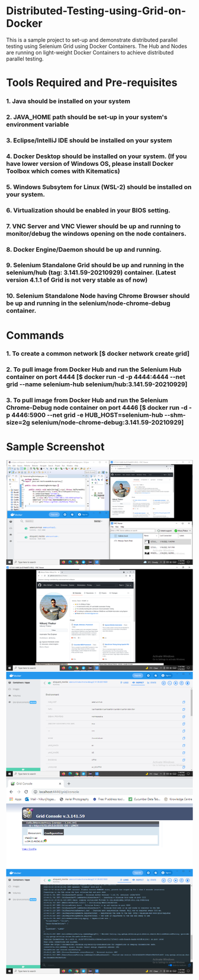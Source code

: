 # Distributed-Testing-using-Grid-on-Docker
This is a sample project to set-up and demonstrate distributed parallel testing using Selenium Grid using Docker Containers. The Hub and Nodes are running on light-weight Docker Containers to achieve distributed parallel testing.


# Tools Required and Pre-requisites

### 1. Java should be installed on your system
### 2. JAVA_HOME path should be set-up in your system's environment variable
### 3. Eclipse/IntelliJ IDE should be installed on your system
### 4. Docker Desktop should be installed on your system. (If you have lower version of Windows OS, please install Docker Toolbox which comes with Kitematics)
### 5. Windows Subsytem for Linux (WSL-2) should be installed on your system.
### 6. Virtualization should be enabled in your BIOS setting.
### 7. VNC Server and VNC Viewer should be up and running to monitor/debug the windows opening on the node containers.
### 8. Docker Engine/Daemon should be up and running.
### 9. Selenium Standalone Grid should be up and running in the selenium/hub (tag: 3.141.59-20210929) container. (Latest version 4.1.1 of Grid is not very stable as of now)
### 10. Selenium Standalone Node having Chrome Browser should be up and running in the selenium/node-chrome-debug container. 


# Commands

### 1. To create a common network [$ docker network create grid]
### 2. To pull image from Docker Hub and run the Selenium Hub container on port 4444 [$ docker run -d -p 4444:4444 --net grid --name selenium-hub selenium/hub:3.141.59-20210929]
### 3. To pull image from Docker Hub and run the Selenium Chrome-Debug node container on port 4446 [$ docker run -d -p 4446:5900 --net grid -e HUB_HOST=selenium-hub --shm-size=2g selenium/node-chrome-debug:3.141.59-20210929]


# Sample Screenshot
<img src=https://github.com/Nikunj-Thakur/Distributed-Testing-using-Grid-on-Docker/blob/main/AllScreensAll.PNG>
<img src=https://github.com/Nikunj-Thakur/Distributed-Testing-using-Grid-on-Docker/blob/main/Container.PNG>
<img src=https://github.com/Nikunj-Thakur/Distributed-Testing-using-Grid-on-Docker/blob/main/Env.PNG>
<img src=https://github.com/Nikunj-Thakur/Distributed-Testing-using-Grid-on-Docker/blob/main/Grid.PNG>
<img src=https://github.com/Nikunj-Thakur/Distributed-Testing-using-Grid-on-Docker/blob/main/Logs.PNG>


